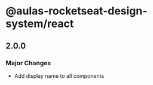 # @aulas-rocketseat-design-system/react

## 2.0.0

### Major Changes

- Add display name to all components
